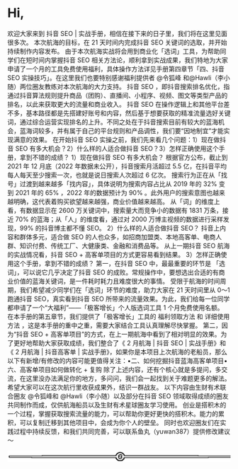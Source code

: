 # Hi,

欢迎大家来到 抖音 SEO | 实战手册，相信在接下来的日子里，我们将在这里见面很多次。
本次航海的目标，在 21 天时间内完成抖音 SEO 关键词的选取，并开始持续制作内容发布。
由于本次航海实战将会用到商业化「选词」工具，为帮助同学们在短时间内掌握抖音 SEO 相关方法论，顺利拿到实战成果，我们特地为大家申请了一个月的工具免费使用福利，具体操作方法详见手册第四章节「四、抖音 SEO 实操技巧」。在这里我们也要特别感谢福利提供者 @令狐峰 和@Hawli（李小随）两位圈友教练对本次航海的大力支持。
抖音 SEO ，即抖音搜索排名优化，指通过抖音算法规则提升商品（团购）、直播间、小程序、视频、图文等类型产品的排名，以此来获取更大的流量和商业收入。
抖音 SEO 在操作逻辑上和其他平台差不多，基本路径都是先搭建好账号和内容，然后基于想要获取的精准流量选好关键词，通过综合运营实现排名的上升。不同之处在于抖音搜索目前有较大的蓝海机会，蓝海词较多，并有属于自己的平台规则和产品调性，我们要“因地制宜”才能实现满意的效果。
在开始抖音 SEO 实操之前，我们先来看几个问题：1）现在做抖音 SEO 有多大机会？2）什么样的人适合做抖音 SEO？3）怎样正确使用这个手册，拿到不错的成绩？
1）现在做抖音 SEO 有多大机会？
根据官方公布，截止到 2021 年 12 月底（2022 年数据未公开），抖音搜索月活超过 5.5 亿，在抖音平均每人每天至少搜索一次，也就是说日搜索人次超过 6 亿次。
搜索行为正在从「找号」过渡到越来越多「找内容」，具体说明为搜索内容占比从 2019 年的 32% 变到 2021 年的 65% ，2022 年的数据预计为 90% 。此外用户的搜索意图也越来越明确，这代表着购买欲望越来越强，商业价值越来越高。
从「词」的维度上看，有数据显示在 2600 万关键词中，搜索量大而竞争小的数据有 1831 万条，接近 70% 的蓝海；从「人」的维度看，通过对 2000 万博主视频的数据进行采样发现，99% 的抖音博主都不懂 SEO。
2）什么样的人适合做抖音 SEO？
抖音上内容和群体多元，适合做 SEO 的人也众多，如招商加盟类、本地高客单、电商人群、知识付费、传统工厂、大健康类、金融和消费品等。
从上一期抖音 SEO 航海的实战情况看，抖音 SEO + 高客单项目的方式更容易看到结果。
3）怎样正确使用这个手册，拿到不错的成绩？
第一，在抖音 SEO 中，最最重要的环节是 「选词」，可以说它几乎决定了抖音 SEO 的成败。常规操作中，要想选出合适的有商业价值的蓝海关键词，是一件耗时耗力且难度很大的事情。
受限于航海的时间周期，我们希望减少同学们在「选词」环节的难度，助力大家在 21 天时间里从 0～1 跑通抖音 SEO，真实看到抖音 SEO 所带来的流量效果。为此，我们给每一位同学都申请了一个“大福利”——「极客增长」个人版选词工具 1 个月免费使用名额。
在本手册的第五章节，我们提供了「极客增长」工具的 福利领取方法 和 详细使用方法 ，这是本手册的重中之重，需要大家结合工具认真理解尽快掌握。
第二，因为“抖音 SEO + 高客单项目”的方式，在上一期航海中看到了相对明显的效果。为了更好地帮助大家获取成绩，我们整合了《 2 月航海 | 抖音 SEO | 实战手册》和《 2 月航海 | 抖音高客单 | 实战手册》，如果你是本项目上次航海的老船员，那么以下有新增/有修改的内容可能更值得关注：•二、如何挖掘抖音蓝海高客单项目•六、高客单项目如何做转化 + 复购
除了上述内容，还有个核心就是多提问，多交流，在这里没办法满足你的地方，多问问，我们会一起找到关于难题更多的解法。
希望大家可以在这次航行里收获成果外，结识一群战友。
以下内容由生财有术联合圈友 @令狐峰和 @Hawli（李小随）以及部分在抖音 SEO 领域取得成绩的圈友共同制作而成，仅供航海船员以及生财有术星球圈友学习使用。
创业是搭积木的一个过程，掌握获取搜索流量的能力，可以帮助你更好更快的搭积木。能力的累积，可以复制迁移到其他项目中，会成为你个人的壁垒。 同时也欢迎圈友们在实践过程中持续反馈，和我们共同完善，可以联系鱼丸（yuwan387）提供修改建议～

![](img/75a2819e1a58997a8c18fd3150be6c39.png)